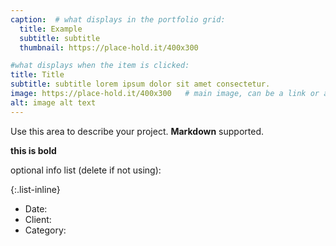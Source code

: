 ```yaml
---
caption:  # what displays in the portfolio grid:
  title: Example
  subtitle: subtitle
  thumbnail: https://place-hold.it/400x300

#what displays when the item is clicked:
title: Title
subtitle: subtitle lorem ipsum dolor sit amet consectetur.
image: https://place-hold.it/400x300   # main image, can be a link or a file in assets/img/portfolio
alt: image alt text
---
```

Use this area to describe your project. **Markdown** supported.

**this is bold**

optional info list (delete if not using):

{:.list-inline} 
- Date: 
- Client: 
- Category: 

